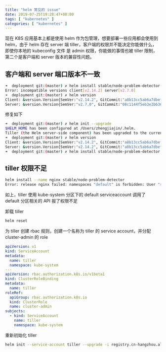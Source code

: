 ```yaml
---
title: "helm 常见的 issue"
date: 2019-07-25T19:28:47+08:00
tags: [ "kubernetes" ]
categories: [ "kubernetes" ]
---
```


现在 K8S 应用基本上都是使用 helm 作为包管理，想要部署一些应用都会使用到 helm，由于 helm 存在 server 端 tiller，客户端的权限并不能决定你能做什么，即使你本地的 kubeconfig 文件
是 admin 权限，你能做的事情也被 tiller 限制，第二个是客户端和 server 版本的兼容性问题。<!--more-->

## 客户端和 server 端口版本不一致

```bash
➜  deployment git:(master) ✗ helm install stable/node-problem-detector --name node-problem-detector
Error: incompatible versions client[v2.14.2] server[v2.7.0]
➜  deployment git:(master) ✗ helm version
Client: &version.Version{SemVer:"v2.14.2", GitCommit:"a8b13cc5ab6a7dbef0a58f5061bcc7c0c61598e7", GitTreeState:"clean"}
Server: &version.Version{SemVer:"v2.7.0", GitCommit:"08c1144f5eb3e3b636d9775617287cc26e53dba4", GitTreeState:"clean"}
```

修复如下

```bash
➜  deployment git:(master) ✗ helm init --upgrade
$HELM_HOME has been configured at /Users/zhengjiajin/.helm.
Tiller (the Helm server-side component) has been upgraded to the current version.
➜  deployment git:(master) ✗ helm version
Client: &version.Version{SemVer:"v2.14.2", GitCommit:"a8b13cc5ab6a7dbef0a58f5061bcc7c0c61598e7", GitTreeState:"clean"}
Server: &version.Version{SemVer:"v2.14.2", GitCommit:"a8b13cc5ab6a7dbef0a58f5061bcc7c0c61598e7", GitTreeState:"clean"}
➜  deployment git:(master) ✗ helm install stable/node-problem-detector --name node-problem-detector
```


## tiller 权限不足

```bash
helm install --name nginx stable/node-problem-detector
Error: release nginx failed: namespaces "default" is forbidden: User "system:serviceaccount:kube-system:default" cannot get namespaces in the namespace "default"
```

如上，tiller 使用 kube-system 分区下的 default serviceaccount 调用了 default 分区相关的 API 报了权限不足


卸载 tiller
```bash
helm reset
```

为 tiller 创建 rbac 规则，创建一个名称为 tiller 的 service account，并分配 cluster-admin 的 role

```YAML
apiVersion: v1
kind: ServiceAccount
metadata:
  name: tiller
  namespace: kube-system
---
apiVersion: rbac.authorization.k8s.io/v1beta1
kind: ClusterRoleBinding
metadata:
  name: tiller
roleRef:
  apiGroup: rbac.authorization.k8s.io
  kind: ClusterRole
  name: cluster-admin
subjects:
  - kind: ServiceAccount
    name: tiller
    namespace: kube-system
```

重新初始化 tiller
```bash
helm init --service-account tiller --upgrade -i registry.cn-hangzhou.aliyuncs.com/google_containers/tiller:v2.7.0 --stable-repo-url https://kubernetes.oss-cn-hangzhou.aliyuncs.com/charts
```
